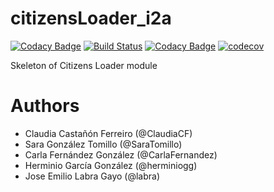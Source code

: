 # citizensLoader_i2a

[![Codacy Badge](https://api.codacy.com/project/badge/Grade/5e17827930c94cb98e439a44de0bc408)](https://www.codacy.com/app/jelabra/citizensLoader_i2a?utm_source=github.com&amp;utm_medium=referral&amp;utm_content=Arquisoft/citizensLoader_i2a&amp;utm_campaign=Badge_Grade)
[![Build Status](https://travis-ci.org/Arquisoft/citizensLoader_i2a.svg?branch=master)](https://travis-ci.org/Arquisoft/citizensLoader_i2a)
[![Codacy Badge](https://api.codacy.com/project/badge/Grade/e680327c40a44a6b8378a8171066e341)](https://www.codacy.com/app/jelabra/citizensLoader_i2a?utm_source=github.com&utm_medium=referral&utm_content=Arquisoft/citizensLoader_i2a&utm_campaign=badger)
[![codecov](https://codecov.io/gh/Arquisoft/citizensLoader_i2a/branch/master/graph/badge.svg)](https://codecov.io/gh/Arquisoft/citizensLoader_i2a)

Skeleton of Citizens Loader module

# Authors


* Claudia Castañón Ferreiro (@ClaudiaCF)
* Sara González Tomillo (@SaraTomillo)
* Carla Fernández González (@CarlaFernandez)
* Herminio García González (@herminiogg)
* Jose Emilio Labra Gayo (@labra)
